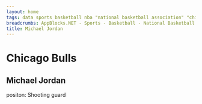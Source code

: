 ```yaml
---
layout: home 
tags: data sports basketball nba "national basketball association" "chicago bulls"
breadcrumbs: AppBlocks.NET - Sports - Basketball - National Basketball Association - Chicago Bulls - Michael Jordan
title: Michael Jordan
---
```

# Chicago Bulls

## Michael Jordan
positon: Shooting guard
